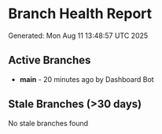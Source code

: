 # Branch Health Report
Generated: Mon Aug 11 13:48:57 UTC 2025

## Active Branches
- **main** - 20 minutes ago by Dashboard Bot

## Stale Branches (>30 days)
No stale branches found
